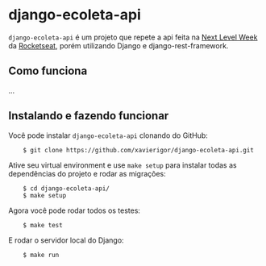 django-ecoleta-api
==============


`django-ecoleta-api` é um projeto que repete a api feita na [Next Level Week][1] da [Rocketseat][2],
porém utilizando Django e django-rest-framework.

Como funciona
------------

...


Instalando e fazendo funcionar
--------------------

Você pode instalar `django-ecoleta-api` clonando do GitHub:

        $ git clone https://github.com/xavierigor/django-ecoleta-api.git

Ative seu virtual environment e use `make setup` para instalar todas as dependências do projeto e rodar as migrações:

        $ cd django-ecoleta-api/
        $ make setup

Agora você pode rodar todos os testes:

        $ make test

E rodar o servidor local do Django:

        $ make run


  [1]: https://nextlevelweek.com/
    "Next Level Week"
  [2]: https://rocketseat.com.br/
    "Rocketseat"